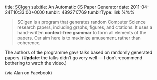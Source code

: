 title: [SCIgen](http://pdos.csail.mit.edu/scigen/)
subtitle: An Automatic CS Paper Generator
date: 2011-04-24T10:33:00+0000
tumblr: 4892717769
tumblrType: link
%%%

> SCIgen is a program that generates random Computer Science research papers, including graphs, figures, and citations. It uses a hand-written **context-free grammar** to form all elements of the papers. Our aim here is to maximize amusement, rather than coherence.

The authors of the programme gave talks based on randomly generated papers. (**Update:** the talks didn’t go very well — I don’t recommend bothering to watch the video.)

(via Alan on Facebook)
